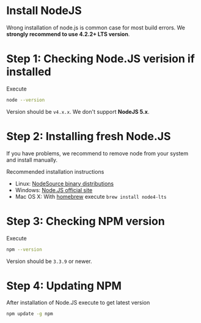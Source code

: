 # Install NodeJS

Wrong installation of node.js is common case for most build errors. We **strongly recommend to use 4.2.2+ LTS version**.

# Step 1: Checking Node.JS verision if installed

Execute
```bash
node --version
```
Version should be ```v4.x.x```. We don't support **NodeJS 5.x**.

# Step 2: Installing fresh Node.JS
If you have problems, we recommend to remove node from your system and install manually.

Recommended installation instructions
* Linux: [NodeSource binary distributions](https://github.com/nodesource/distributions)
* Windows: [Node.JS official site](https://nodejs.org/)
* Mac OS X: With [homebrew](http://brew.sh/) execute ```brew install node4-lts```

# Step 3: Checking NPM version
Execute
```bash
npm --version
```
Version should be ```3.3.9``` or newer.

# Step 4: Updating NPM

After installation of Node.JS execute to get latest version
```bash
npm update -g npm
```
